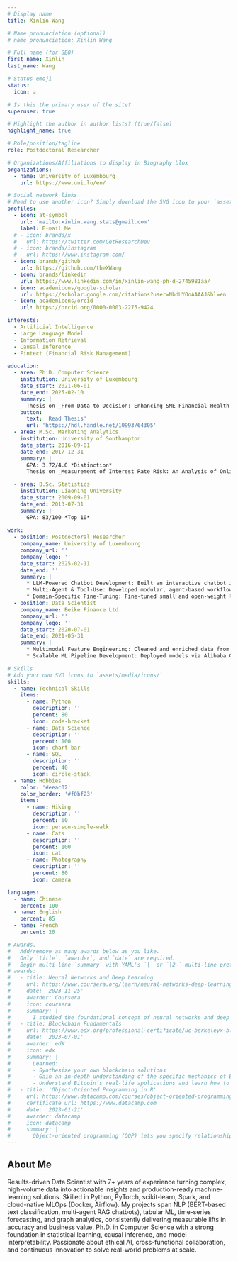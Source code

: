 ```yaml
---
# Display name
title: Xinlin Wang

# Name pronunciation (optional)
# name_pronunciation: Xinlin Wang

# Full name (for SEO)
first_name: Xinlin
last_name: Wang

# Status emoji
status:
  icon: ☕️

# Is this the primary user of the site?
superuser: true

# Highlight the author in author lists? (true/false)
highlight_name: true

# Role/position/tagline
role: Postdoctoral Researcher

# Organizations/Affiliations to display in Biography blox
organizations:
  - name: University of Luxembourg
    url: https://www.uni.lu/en/

# Social network links
# Need to use another icon? Simply download the SVG icon to your `assets/media/icons/` folder.
profiles:
  - icon: at-symbol
    url: 'mailto:xinlin.wang.stats@gmail.com'
    label: E-mail Me
  # - icon: brands/x
  #   url: https://twitter.com/GetResearchDev
  # - icon: brands/instagram
  #   url: https://www.instagram.com/
  - icon: brands/github
    url: https://github.com/theXWang
  - icon: brands/linkedin
    url: https://www.linkedin.com/in/xinlin-wang-ph-d-2745981aa/
  - icon: academicons/google-scholar
    url: https://scholar.google.com/citations?user=NbdUYOoAAAAJ&hl=en
  - icon: academicons/orcid
    url: https://orcid.org/0000-0003-2275-9424

interests:
  - Artificial Intelligence
  - Large Language Model
  - Information Retrieval
  - Causal Inference
  - Fintect (Financial Risk Management)

education:
  - area: Ph.D. Computer Science
    institution: University of Luxembourg
    date_start: 2021-06-01
    date_end: 2025-02-10
    summary: |
      Thesis on _From Data to Decision: Enhancing SME Financial Health Prediction with Advanced Machine Learning Techniques_. Supervised by [Prof Mats Brorsson](https://https://www.uni.lu/snt-en/people/mats-hakan-brorsson/).
    button:
      text: 'Read Thesis'
      url: 'https://hdl.handle.net/10993/64305'
  - area: M.Sc. Marketing Analytics
    institution: University of Southampton
    date_start: 2016-09-01
    date_end: 2017-12-31
    summary: |
      GPA: 3.72/4.0 *Distinction*
      Thesis on _Measurement of Interest Rate Risk: An Analysis of Online P2P Lending Market in China_

  - area: B.Sc. Statistics
    institution: Liaoning University
    date_start: 2009-09-01
    date_end: 2013-07-31
    summary: |
      GPA: 83/100 *Top 10*
      
work:
  - position: Postdoctoral Researcher
    company_name: University of Luxembourg
    company_url: ''
    company_logo: ''
    date_start: 2025-02-11
    date_end: ''
    summary: |
      * LLM-Powered Chatbot Development: Built an interactive chatbot interface using Streamlit, supporting multiple LLM backends (e.g., GPT, Mistral, LLaMA, Qwen, Deepseek) with a custom RAG pipeline for querying and summarizing financial documents uploaded by users.
      * Multi-Agent & Tool-Use: Developed modular, agent-based workflows incorporating on-demand tool-calling for document parsing, query decomposition, retrieval planning, and answer synthesis. Used techniques such as function calling, react-style agents, and tool embedding to enhance interpretability and task accuracy.
      * Domain-Specific Fine-Tuning: Fine-tuned small and open-weight language models on proprietary financial datasets to improve document understanding, numerical reasoning, and task alignment in credit risk and financial health applications.
  - position: Data Scientist
    company_name: Beike Finance Ltd.
    company_url: ''
    company_logo: ''
    date_start: 2020-07-01
    date_end: 2021-05-31
    summary: |
      * Multimodal Feature Engineering: Cleaned and enriched data from structured data and unstructured text including property listings, user clickstreams, and customer reviews. Extracted semantic features from loan applications and collateral descriptions using pre-trained BERT, significantly boosting model signal quality for credit risk assessment.
      * Scalable ML Pipeline Development: Deployed models via Alibaba Cloud, designing and maintaining Airflow DAGs to automate end-to-end workflows — from data extraction and feature generation to model inference and monitoring. Iterated to achieve 0.87 AUC in production and implemented automated retraining triggers based on PSI and AUC thresholds.

# Skills
# Add your own SVG icons to `assets/media/icons/`
skills:
  - name: Technical Skills
    items:
      - name: Python
        description: ''
        percent: 80
        icon: code-bracket
      - name: Data Science
        description: ''
        percent: 100
        icon: chart-bar
      - name: SQL
        description: ''
        percent: 40
        icon: circle-stack
  - name: Hobbies
    color: '#eeac02'
    color_border: '#f0bf23'
    items:
      - name: Hiking
        description: ''
        percent: 60
        icon: person-simple-walk
      - name: Cats
        description: ''
        percent: 100
        icon: cat
      - name: Photography
        description: ''
        percent: 80
        icon: camera

languages:
  - name: Chinese
    percent: 100
  - name: English
    percent: 85
  - name: French
    percent: 20

# Awards.
#   Add/remove as many awards below as you like.
#   Only `title`, `awarder`, and `date` are required.
#   Begin multi-line `summary` with YAML's `|` or `|2-` multi-line prefix and indent 2 spaces below.
# awards:
#   - title: Neural Networks and Deep Learning
#     url: https://www.coursera.org/learn/neural-networks-deep-learning
#     date: '2023-11-25'
#     awarder: Coursera
#     icon: coursera
#     summary: |
#       I studied the foundational concept of neural networks and deep learning. By the end, I was familiar with the significant technological trends driving the rise of deep learning; build, train, and apply fully connected deep neural networks; implement efficient (vectorized) neural networks; identify key parameters in a neural network’s architecture; and apply deep learning to your own applications.
#   - title: Blockchain Fundamentals
#     url: https://www.edx.org/professional-certificate/uc-berkeleyx-blockchain-fundamentals
#     date: '2023-07-01'
#     awarder: edX
#     icon: edx
#     summary: |
#       Learned:
#       - Synthesize your own blockchain solutions
#       - Gain an in-depth understanding of the specific mechanics of Bitcoin
#       - Understand Bitcoin’s real-life applications and learn how to attack and destroy Bitcoin, Ethereum, smart contracts and Dapps, and alternatives to Bitcoin’s Proof-of-Work consensus algorithm
#   - title: 'Object-Oriented Programming in R'
#     url: https://www.datacamp.com/courses/object-oriented-programming-with-s3-and-r6-in-r
#     certificate_url: https://www.datacamp.com
#     date: '2023-01-21'
#     awarder: datacamp
#     icon: datacamp
#     summary: |
#       Object-oriented programming (OOP) lets you specify relationships between functions and the objects that they can act on, helping you manage complexity in your code. This is an intermediate level course, providing an introduction to OOP, using the S3 and R6 systems. S3 is a great day-to-day R programming tool that simplifies some of the functions that you write. R6 is especially useful for industry-specific analyses, working with web APIs, and building GUIs.
---
```


## About Me

Results-driven Data Scientist with 7+ years of experience turning complex, high-volume data into actionable insights and production-ready machine-learning solutions. Skilled in Python, PyTorch, scikit-learn, Spark, and cloud-native MLOps (Docker, Airflow). My projects span NLP (BERT-based text classification, multi-agent RAG chatbots), tabular ML, time-series forecasting, and graph analytics, consistently delivering measurable lifts in accuracy and business value. Ph.D. in Computer Science with a strong foundation in statistical learning, causal inference, and model interpretability. Passionate about ethical AI, cross-functional collaboration, and continuous innovation to solve real-world problems at scale.
